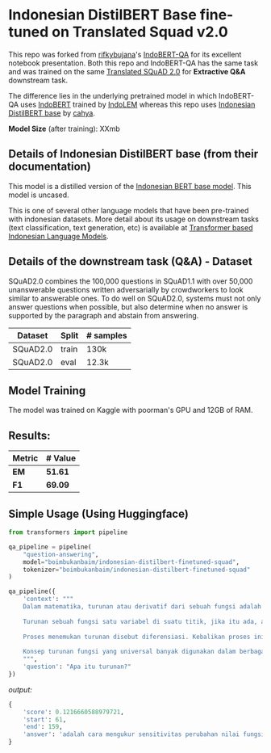 # Indonesian DistilBERT Base fine-tuned on Translated Squad v2.0

This repo was forked from [rifkybujana](https://github.com/rifkybujana)'s [IndoBERT-QA](https://github.com/rifkybujana/IndoBERT-QA) for its excellent notebook presentation. Both this repo and IndoBERT-QA has the same task and was trained on the same [Translated SQuAD 2.0](https://github.com/Wikidepia/indonesian_datasets/tree/master/question-answering/squad) for **Extractive Q&A** downstream task.

The difference lies in the underlying pretrained model in which IndoBERT-QA uses [IndoBERT](https://huggingface.co/indolem/indobert-base-uncased) trained by [IndoLEM](https://indolem.github.io/) whereas this repo uses [Indonesian DistilBERT base](https://huggingface.co/cahya/distilbert-base-indonesian) by [cahya](https://huggingface.co/cahya).

**Model Size** (after training): XXmb

## Details of Indonesian DistilBERT base (from their documentation)

This model is a distilled version of the [Indonesian BERT base model](https://huggingface.co/cahya/bert-base-indonesian-1.5G). This model is uncased.

This is one of several other language models that have been pre-trained with indonesian datasets. More detail about its usage on downstream tasks (text classification, text generation, etc) is available at [Transformer based Indonesian Language Models](https://github.com/cahya-wirawan/indonesian-language-models/tree/master/Transformers).

## Details of the downstream task (Q&A) - Dataset

SQuAD2.0 combines the 100,000 questions in SQuAD1.1 with over 50,000 unanswerable questions written adversarially by crowdworkers to look similar to answerable ones. To do well on SQuAD2.0, systems must not only answer questions when possible, but also determine when no answer is supported by the paragraph and abstain from answering.

| Dataset  | Split | # samples |
| -------- | ----- | --------- |
| SQuAD2.0 | train | 130k      |
| SQuAD2.0 | eval  | 12.3k     |

## Model Training

The model was trained on Kaggle with poorman's GPU and 12GB of RAM.

## Results:

| Metric | # Value   |
| ------ | --------- |
| **EM** | **51.61** |
| **F1** | **69.09** |

## Simple Usage (Using Huggingface)

```py
from transformers import pipeline

qa_pipeline = pipeline(
    "question-answering",
    model="boimbukanbaim/indonesian-distilbert-finetuned-squad",
    tokenizer="boimbukanbaim/indonesian-distilbert-finetuned-squad"
)

qa_pipeline({
    'context': """
    Dalam matematika, turunan atau derivatif dari sebuah fungsi adalah cara mengukur sensitivitas perubahan nilai fungsi terhadap perubahan pada nilai variabelnya. Sebagai contoh, turunan dari posisi sebuah benda bergerak terhadap waktu mengukur kecepatan benda bergerak ketika waktu berjalan. Turunan adalah alat penting dalam kalkulus.
    
    Turunan sebuah fungsi satu variabel di suatu titik, jika itu ada, adalah kemiringan dari garis singgung dari grafik fungsi di titik tersebut. Garis singgung adalah hampiran (aproksimasi) linear terbaik dari fungsi di sekitar titik tersebut. Konsep turunan dapat diperumum untuk fungsi multivariabel. Dalam perumuman ini, turunan dianggap sebagai transformasi linear, dengan translasi yang sesuai, menghasilkan hampiran linear dari grafik fungsi multivariabel tersebut. Matriks Jacobi adalah matriks yang merepresentasikan transformasi linear terhadap suatu basis yang ditentukan. Matriks ini dapat ditentukan dengan turunan parsial dari variabel-variabel independen. Pada fungsi multivariabel bernilai real, matriks Jacobi tereduksi menjadi vektor gradien.
    
    Proses menemukan turunan disebut diferensiasi. Kebalikan proses ini disebut dengan antiturunan. Teorema fundamental kalkulus menyatakan hubungan diferensiasi dengan integrasi. Turunan dan integral adalah dua operasi dasar dalam kalkulus satu-variabel.
    
    Konsep turunan fungsi yang universal banyak digunakan dalam berbagai cabang matematika maupun bidang ilmu yang lain. Dalam bidang ekonomi, turunan digunakan untuk menghitung biaya marginal, total penerimaan, dan biaya produksi. Bidang biologi menggunakan turunan untuk menghitung laju pertumbuhan mikroorganisme, dalam bidang fisika untuk menghitung kepadatan kawat, dalam bidang kimia untuk menghitung laju pemisahan, dalam bidang geografi untuk menghitung laju pertumbuhan penduduk, dan masih banyak lagi.
    """,
    'question': "Apa itu turunan?"
})
```

*output:*

```py
{
    'score': 0.1216660588979721,
    'start': 61,
    'end': 159,
    'answer': 'adalah cara mengukur sensitivitas perubahan nilai fungsi terhadap perubahan pada nilai variabelnya'
}
```